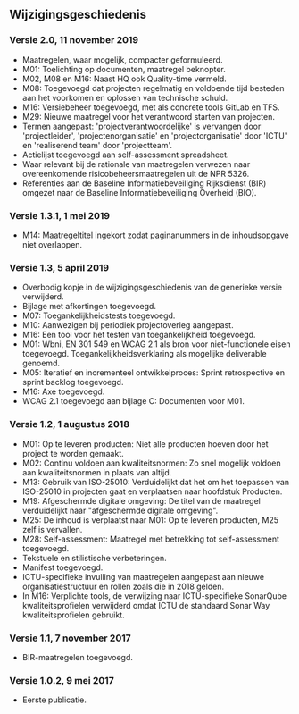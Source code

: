 ## Wijzigingsgeschiedenis

### Versie 2.0, 11 november 2019

- Maatregelen, waar mogelijk, compacter geformuleerd.
- M01: Toelichting op documenten, maatregel beknopter.
- M02, M08 en M16: Naast HQ ook Quality-time vermeld.
- M08: Toegevoegd dat projecten regelmatig en voldoende tijd besteden aan het voorkomen en oplossen van technische schuld.
- M16: Versiebeheer toegevoegd, met als concrete tools GitLab en TFS.
- M29: Nieuwe maatregel voor het verantwoord starten van projecten.
- Termen aangepast: 'projectverantwoordelijke' is vervangen door 'projectleider', 'projectenorganisatie' en 'projectorganisatie' door 'ICTU' en 'realiserend team' door 'projectteam'.
- Actielijst toegevoegd aan self-assessment spreadsheet.
- Waar relevant bij de rationale van maatregelen verwezen naar overeenkomende risicobeheersmaatregelen uit de NPR 5326.
- Referenties aan de Baseline Informatiebeveiliging Rijksdienst (BIR) omgezet naar de Baseline Informatiebeveiliging Overheid (BIO).

### Versie 1.3.1, 1 mei 2019

- M14: Maatregeltitel ingekort zodat paginanummers in de inhoudsopgave niet overlappen.

### Versie 1.3, 5 april 2019

- Overbodig kopje in de wijzigingsgeschiedenis van de generieke versie verwijderd.
- Bijlage met afkortingen toegevoegd.
- M07: Toegankelijkheidstests toegevoegd.
- M10: Aanwezigen bij periodiek projectoverleg aangepast.
- M16: Een tool voor het testen van toegankelijkheid toegevoegd.
- M01: Wbni, EN 301 549 en WCAG 2.1 als bron voor niet-functionele eisen toegevoegd. Toegankelijkheidsverklaring als mogelijke deliverable genoemd.
- M05: Iteratief en incrementeel ontwikkelproces: Sprint retrospective en sprint backlog toegevoegd.
- M16: Axe toegevoegd.
- WCAG 2.1 toegevoegd aan bijlage C: Documenten voor M01.

### Versie 1.2, 1 augustus 2018

- M01: Op te leveren producten: Niet alle producten hoeven door het project te worden gemaakt.
- M02: Continu voldoen aan kwaliteitsnormen: Zo snel mogelijk voldoen aan kwaliteitsnormen in plaats van altijd.
- M13: Gebruik van ISO-25010: Verduidelijkt dat het om het toepassen van ISO-25010 in projecten gaat en verplaatsen naar hoofdstuk Producten.
- M19: Afgeschermde digitale omgeving: De titel van de maatregel verduidelijkt naar "afgeschermde digitale omgeving".
- M25: De inhoud is verplaatst naar M01: Op te leveren producten, M25 zelf is vervallen.
- M28: Self-assessment: Maatregel met betrekking tot self-assessment toegevoegd.
- Tekstuele en stilistische verbeteringen.
- Manifest toegevoegd.
- ICTU-specifieke invulling van maatregelen aangepast aan nieuwe organisatiestructuur en rollen zoals die in 2018 gelden.
- In M16: Verplichte tools, de verwijzing naar ICTU-specifieke SonarQube kwaliteitsprofielen verwijderd omdat ICTU de standaard Sonar Way kwaliteitsprofielen gebruikt.

### Versie 1.1, 7 november 2017

- BIR-maatregelen toegevoegd.

### Versie 1.0.2, 9 mei 2017

- Eerste publicatie.

